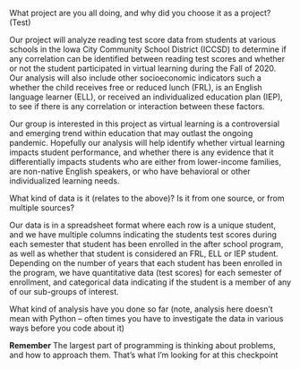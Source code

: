 What project are you all doing, and why did you choose it as a project? (Test)

Our project will analyze reading test score data from students at various schools in the Iowa City Community School District (ICCSD) to determine if any correlation can be identified between reading test scores and whether or not the student participated in virtual learning during the Fall of 2020. Our analysis will also include other socioeconomic indicators such a whether the child receives free or reduced lunch (FRL), is an English language learner (ELL), or received an individualized education plan (IEP), to see if there is any correlation or interaction between these factors.

Our group is interested in this project as virtual learning is a controversial and emerging trend within education that may outlast the ongoing pandemic.  Hopefully our analysis will help identify whether virtual learning impacts student performance, and whether there is any evidence that it differentially impacts students who are either from lower-income families, are non-native English speakers, or who have behavioral or other individualized learning needs.

What kind of data is it (relates to the above)? Is it from one source, or from multiple sources?

Our data is in a spreadsheet format where each row is a unique student, and we have multiple columns indicating the students test scores during each semester that student has been enrolled in the after school program, as well as whether that student is considered an FRL, ELL or IEP student.  Depending on the number of years that each student has been enrolled in the program, we have quantitative data (test scores) for each semester of enrollment, and categorical data indicating if the student is a member of any of our sub-groups of interest.

What kind of analysis have you done so far (note, analysis here doesn’t mean with Python – often times you have to investigate the data in various ways before you code about it)

**Remember** The largest part of programming is thinking about problems, and how to approach them. That’s what I’m looking for at this checkpoint
